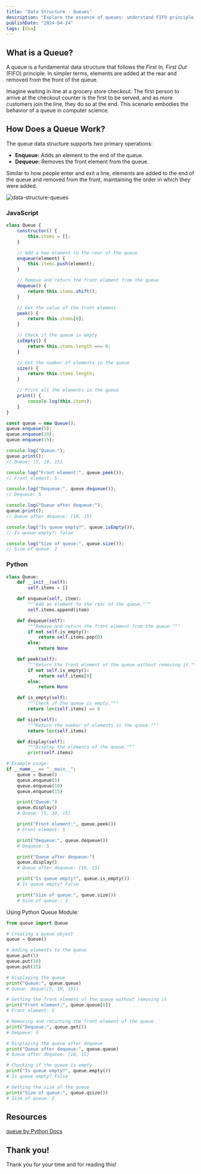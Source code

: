 ```yaml
---
title: "Data Structure - Queues"
description: "Explore the essence of queues: understand FIFO principle, real-life analogies, and implement in JavaScript and Python. Elevate your data structure skills!"
publishDate: "2024-04-24"
tags: [dsa]
---
```


## What is a Queue?

A queue is a fundamental data structure that follows the _First In, First Out_ (FIFO) principle. In simpler terms, elements are added at the rear and removed from the front of the queue.

Imagine waiting in line at a grocery store checkout. The first person to arrive at the checkout counter is the first to be served, and as more customers join the line, they do so at the end. This scenario embodies the behavior of a queue in computer science.

## How Does a Queue Work?

The queue data structure supports two primary operations:

- **Enqueue:** Adds an element to the end of the queue.
- **Dequeue:** Removes the front element from the queue.

Similar to how people enter and exit a line, elements are added to the end of the queue and removed from the front, maintaining the order in which they were added.

![data-structure-queues](https://github.com/victoriacheng15/victoriacheng15.vercel.app/assets/35031228/98c1ca34-3d76-4fab-9c2d-c7177d954c18)

### JavaScript

```js
class Queue {
	constructor() {
		this.items = [];
	}

	// Add a new element to the rear of the queue
	enqueue(element) {
		this.items.push(element);
	}

	// Remove and return the front element from the queue
	dequeue() {
		return this.items.shift();
	}

	// Get the value of the front element
	peek() {
		return this.items[0];
	}

	// Check if the queue is empty
	isEmpty() {
		return this.items.length === 0;
	}

	// Get the number of elements in the queue
	size() {
		return this.items.length;
	}

	// Print all the elements in the queue
	print() {
		console.log(this.items);
	}
}

const queue = new Queue();
queue.enqueue(5);
queue.enqueue(10);
queue.enqueue(15);

console.log("Queue:");
queue.print();
// Queue: [5, 10, 15]

console.log("Front element:", queue.peek());
// Front element: 5

console.log("Dequeue:", queue.dequeue());
// Dequeue: 5

console.log("Queue after dequeue:");
queue.print();
// Queue after dequeue: [10, 15]

console.log("Is queue empty?", queue.isEmpty());
// Is queue empty?: false

console.log("Size of queue:", queue.size());
// Size of queue: 2
```

### Python

```python
class Queue:
    def __init__(self):
        self.items = []

    def enqueue(self, item):
        """Add an element to the rear of the queue."""
        self.items.append(item)

    def dequeue(self):
        """Remove and return the front element from the queue."""
        if not self.is_empty():
            return self.items.pop(0)
        else:
            return None

    def peek(self):
        """Return the front element of the queue without removing it."""
        if not self.is_empty():
            return self.items[0]
        else:
            return None

    def is_empty(self):
        """Check if the queue is empty."""
        return len(self.items) == 0

    def size(self):
        """Return the number of elements in the queue."""
        return len(self.items)

    def display(self):
        """Display the elements of the queue."""
        print(self.items)

# Example usage:
if __name__ == "__main__":
    queue = Queue()
    queue.enqueue(5)
    queue.enqueue(10)
    queue.enqueue(15)

    print("Queue:")
    queue.display()
    # Queue: [5, 10, 15]

    print("Front element:", queue.peek())
    # Front element: 5

    print("Dequeue:", queue.dequeue())
    # Dequeue: 5

    print("Queue after dequeue:")
    queue.display()
    # Queue after dequeue: [10, 15]

    print("Is queue empty?", queue.is_empty())
    # Is queue empty? False

    print("Size of queue:", queue.size())
    # Size of queue:: 2
```

Using Python Queue Module:

```python
from queue import Queue

# Creating a queue object
queue = Queue()

# Adding elements to the queue
queue.put(5)
queue.put(10)
queue.put(15)

# Displaying the queue
print("Queue:", queue.queue)
# Queue: deque([5, 10, 15])

# Getting the front element of the queue without removing it
print("Front element:", queue.queue[0])
# Front element: 5

# Removing and returning the front element of the queue
print("Dequeue:", queue.get())
# Dequeue: 5

# Displaying the queue after dequeue
print("Queue after dequeue:", queue.queue)
# Queue after dequeue: [10, 15]

# Checking if the queue is empty
print("Is queue empty?", queue.empty())
# Is queue empty? False

# Getting the size of the queue
print("Size of queue:", queue.qsize())
# Size of queue: 2
```

## Resources

[queue by Python Docs](https://docs.python.org/3/library/queue.html)

## Thank you!

Thank you for your time and for reading this!
